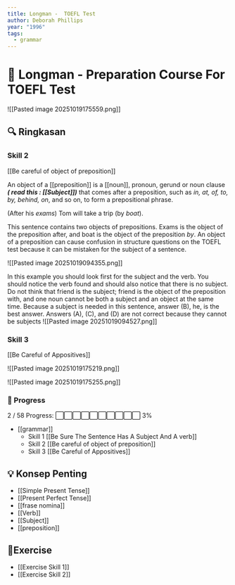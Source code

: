 ```yaml
---
title: Longman -  TOEFL Test
author: Deborah Phillips
year: "1996"
tags:
  - grammar
---
```

# 📘 Longman - Preparation Course For TOEFL Test
![[Pasted image 20251019175559.png]]

## 🔍 Ringkasan
### Skill 2
[[Be careful of object of preposition]]

An object of a [[preposition]] is a [[noun]], pronoun, gerund or noun clause  ***( read this : [[Subject]])*** that comes after a preposition, such as *in, at, of, to, by, behind, on*, and so on, to form a prepositional phrase.

(After his *exams*) Tom will take a trip (by *boat*).

This sentence contains two objects of prepositions. Exams is the object of the preposition after, and boat is the object of the preposition *by*.
An object of a preposition can cause confusion in structure questions on the TOEFL test because it can be mistaken for the subject of a sentence.

![[Pasted image 20251019094355.png]]

In this example you should look first for the subject and the verb. You should notice the verb found and should also notice that there is no subject. Do not think that friend is the subject; friend is the object of the preposition with, and one noun cannot be both a subject
and an object at the same time. Because a subject is needed in this sentence, answer (B), he, is the best answer. Answers (A), (C), and (D) are not correct because they cannot be subjects
![[Pasted image 20251019094527.png]]

### Skill 3
[[Be Careful of Appositives]] 

![[Pasted image 20251019175219.png]]

![[Pasted image 20251019175255.png]]












### 📘 Progress
2 / 58
Progress: ⬜⬜⬜⬜⬜⬜⬜⬜⬜⬜ 3%
-  [[grammar]]
	- Skill 1  [[Be Sure The Sentence Has A Subject And A verb]]
	- Skill 2 [[Be careful of object of preposition]]
	- Skill 3 [[Be Careful of Appositives]]
## 💡 Konsep Penting
-  [[Simple Present Tense]]
- [[Present Perfect Tense]]
- [[frase nomina]]
- [[Verb]]
- [[Subject]]
- [[preposition]]

## 💪Exercise
- [[Exercise Skill 1]]
- [[Exercise Skill 2]]